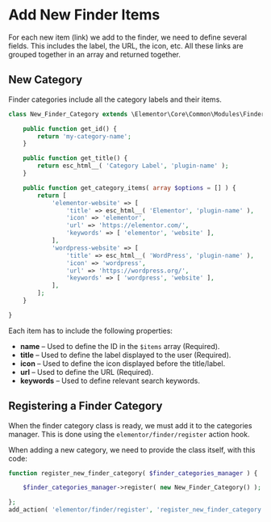# Add New Finder Items

<Badge type="tip" vertical="top" text="Elementor Core" /> <Badge type="warning" vertical="top" text="Basic" />

For each new item (link) we add to the finder, we need to define several fields. This includes the label, the URL, the icon, etc. All these links are grouped together in an array and returned together.

## New Category

Finder categories include all the category labels and their items.

```php
class New_Finder_Category extends \Elementor\Core\Common\Modules\Finder\Base_Category {

	public function get_id() {
		return 'my-category-name';
	}

	public function get_title() {
		return esc_html__( 'Category Label', 'plugin-name' );
	}

	public function get_category_items( array $options = [] ) {
		return [
			'elementor-website' => [
				'title' => esc_html__( 'Elementor', 'plugin-name' ),
				'icon' => 'elementor',
				'url' => 'https://elementor.com/',
				'keywords' => [ 'elementor', 'website' ],
			],
			'wordpress-website' => [
				'title' => esc_html__( 'WordPress', 'plugin-name' ),
				'icon' => 'wordpress',
				'url' => 'https://wordpress.org/',
				'keywords' => [ 'wordpress', 'website' ],
			],
		];
	}

}
```

Each item has to include the following properties:

  * **name** – Used to define the ID in the `$items` array (Required).
  * **title** – Used to define the label displayed to the user (Required).
  * **icon** – Used to define the icon displayed before the title/label.
  * **url** – Used to define the URL (Required).
  * **keywords** – Used to define relevant search keywords.

## Registering a Finder Category

When the finder category class is ready, we must add it to the categories manager. This is done using the `elementor/finder/register` action hook.

When adding a new category, we need to provide the class itself, with this code:

```php
function register_new_finder_category( $finder_categories_manager ) {

	$finder_categories_manager->register( new New_Finder_Category() );

};
add_action( 'elementor/finder/register', 'register_new_finder_category' );
```
